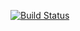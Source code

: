 [![Build Status](https://travis-ci.org/lucas-cummins-sfdx/sfdx-project2.svg?branch=master)](https://travis-ci.org/lucas-cummins-sfdx/sfdx-project2)